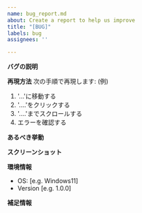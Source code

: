 ```yaml
---
name: bug_report.md
about: Create a report to help us improve
title: "[BUG]"
labels: bug
assignees: ''

---
```


**バグの説明**
<!-- バグについての情報を、明確かつ簡潔に説明してください -->

**再現方法**
次の手順で再現します:
(例)
1. '...'に移動する
2. '....'をクリックする
3. '....'までスクロールする
4. エラーを確認する

**あるべき挙動**
<!-- どのような挙動をするべきか、明確かつ簡潔に説明してください -->

**スクリーンショット**
<!-- 可能であれば、説明を補足するためのスクリーンショットを貼付してください -->

**環境情報**
 - OS: [e.g. Windows11]
 - Version [e.g. 1.0.0]

**補足情報**
<!-- 問題についてのさらなる情報があれば記載してください -->

